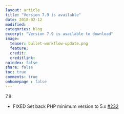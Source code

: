 ```yaml
---
layout: article
title: "Version 7.9 is available"
date: 2018-02-12
modified: 
categories: blog
excerpt: "Version 7.9 is available to download"
image:
  teaser: bullet-workflow-update.png
  feature:
  credit:
  creditlink:
noindex: false
share: false
toc: true
comments: true
onhomepage : false
---
```


<a name="v7.9"></a>
7.9:

* <span class="badge danger">FIXED</span> Set back PHP minimum version to 5.x [#232](https://github.com/vdesabou/alfred-spotify-mini-player/issues/232)